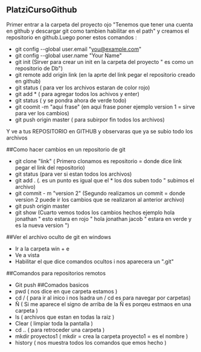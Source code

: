 ## PlatziCursoGithub
Primer entrar a la carpeta del proyecto ojo "Tenemos que tener una cuenta en github y descargar git como tambien habilitar en el path" y creamos el repositorio en github.Luego poner estos comandos :
  - git config --global user.email "you@example.com"
  - git config --global user.name "Your Name"
  - git init (Sirver para crear un init en la carpeta del proyecto " es como un repositorio de Db")
  - git remote add origin link (en la aprte del link pegar el repositorio creado en github)
  - git status ( para ver los archivos estaran de color rojo)
  - git add * ( para agregar todos los achivos y enter)
  - git status ( y se pondra ahora de verde todo)
  - git coomit -m "aqui frase" (en aqui frase poner ejemplo version 1 = sirve para ver los cambios)
  - git push origin master ( para subirpor fin todos los archivos)

Y ve a tus REPOSITORIO en GITHUB y observaras que ya se subio todo los archivos

##Como hacer cambios en un repositorio de git
  - git clone "link" ( Primero clonamos es repositorio = donde dice link pegar el link del repositorio)
  - git status (para ver si estan todos los archivos)
  - git add . (. es un punto es igual que el * los dos suben todo " subimos el archivo)
  - git commit - m "version 2" (Segundo realizamos un commit = donde version 2 puede ir los cambios que se realizaron al anterior archivo)
  - git push origin master
  - git show (Cuarto vemos todos los cambios hechos ejemplo hola jonathan " esto estara en rojo " hola jonathan jacob " estara en verde y es la nueva version ")

##Ver el archivo oculto de git en windows
  - Ir a la carpeta win + e
  - Ve a vista
  - Habilitar el que dice comandos ocultos i nos aparecera un ".git"

##Comandos para repositorios remotos
  - Git push
##Comados basicos
  - pwd ( nos dice en que carpeta estamos )
  - cd / (  para ir al inico i nos lsadra un / cd es para navegar por carpetas)
  - Ñ ( Si me aparece el signo de arriba de la Ñ es porqeu estmaos en una carpeta )
  - ls ( archivos que estan en todas la raiz )
  - Clear ( limpiar toda la pantalla )
  - cd .. ( para retroceder una carpeta )
  - mkdir proyectos1 ( mkdir = crea la carpeta proyecto1 = es el nombre )
  - history ( nos muestra todos los comandos que emos hecho )
